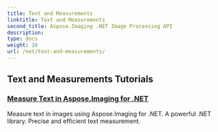 ```yaml
---
title: Text and Measurements
linktitle: Text and Measurements
second_title: Aspose.Imaging .NET Image Processing API
description: 
type: docs
weight: 26
url: /net/text-and-measurements/
---
```


## Text and Measurements Tutorials
### [Measure Text in Aspose.Imaging for .NET](./measure-text/)
Measure text in images using Aspose.Imaging for .NET. A powerful .NET library. Precise and efficient text measurement.